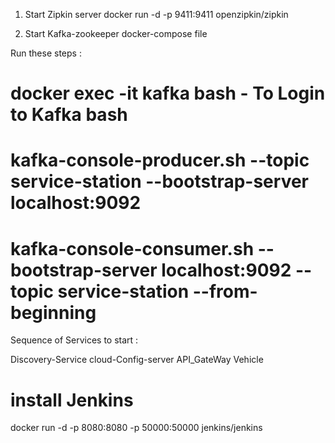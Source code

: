 1. Start Zipkin server
docker run -d -p 9411:9411 openzipkin/zipkin

2. Start Kafka-zookeeper  docker-compose file


Run these steps :

# docker exec -it kafka bash    - To Login to Kafka bash 
# kafka-console-producer.sh --topic service-station --bootstrap-server localhost:9092  
# kafka-console-consumer.sh --bootstrap-server localhost:9092 --topic service-station --from-beginning


Sequence of Services to start :

Discovery-Service
cloud-Config-server
API_GateWay
Vehicle


# install Jenkins

docker run -d -p 8080:8080 -p 50000:50000 jenkins/jenkins
